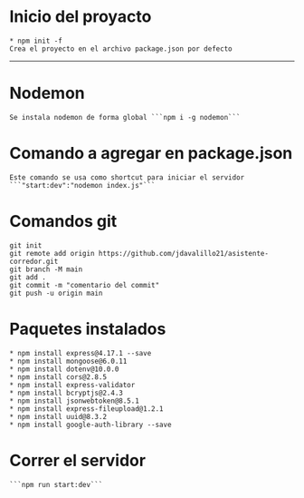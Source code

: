 # Inicio del proyacto
    * npm init -f
    Crea el proyecto en el archivo package.json por defecto

-------------------
# Nodemon
    Se instala nodemon de forma global ```npm i -g nodemon```

# Comando a agregar en package.json
    Este comando se usa como shortcut para iniciar el servidor
    ```"start:dev":"nodemon index.js"```

# Comandos git
```
git init
git remote add origin https://github.com/jdavalillo21/asistente-corredor.git
git branch -M main
git add .
git commit -m "comentario del commit"
git push -u origin main
```

# Paquetes instalados
    * npm install express@4.17.1 --save
    * npm install mongoose@6.0.11
    * npm install dotenv@10.0.0
    * npm install cors@2.8.5
    * npm install express-validator
    * npm install bcryptjs@2.4.3
    * npm install jsonwebtoken@8.5.1
    * npm install express-fileupload@1.2.1
    * npm install uuid@8.3.2
    * npm install google-auth-library --save

# Correr el servidor
    ```npm run start:dev```